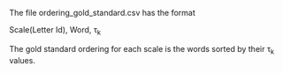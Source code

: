 The file ordering_gold_standard.csv has the format

Scale(Letter Id), Word, τ<sub>k</sub>

The gold standard ordering for each scale is the words sorted by their τ<sub>k</sub> values.
